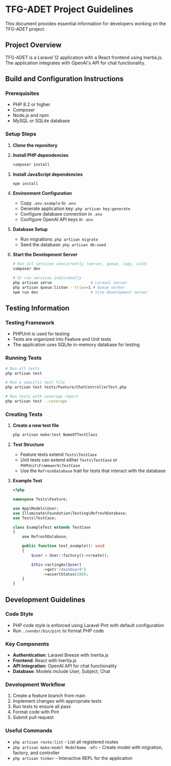 # TFG-ADET Project Guidelines

This document provides essential information for developers working on the TFG-ADET project.

## Project Overview

TFG-ADET is a Laravel 12 application with a React frontend using Inertia.js. The application integrates with OpenAI's API for chat functionality.

## Build and Configuration Instructions

### Prerequisites
- PHP 8.2 or higher
- Composer
- Node.js and npm
- MySQL or SQLite database

### Setup Steps

1. **Clone the repository**

2. **Install PHP dependencies**
   ```bash
   composer install
   ```

3. **Install JavaScript dependencies**
   ```bash
   npm install
   ```

4. **Environment Configuration**
   - Copy `.env.example` to `.env`
   - Generate application key: `php artisan key:generate`
   - Configure database connection in `.env`
   - Configure OpenAI API keys in `.env`

5. **Database Setup**
   - Run migrations: `php artisan migrate`
   - Seed the database: `php artisan db:seed`

6. **Start the Development Server**
   ```bash
   # Run all services concurrently (server, queue, logs, vite)
   composer dev

   # Or run services individually
   php artisan serve                 # Laravel server
   php artisan queue:listen --tries=1 # Queue worker
   npm run dev                       # Vite development server
   ```

## Testing Information

### Testing Framework
- PHPUnit is used for testing
- Tests are organized into Feature and Unit tests
- The application uses SQLite in-memory database for testing

### Running Tests

```bash
# Run all tests
php artisan test

# Run a specific test file
php artisan test tests/Feature/ChatControllerTest.php

# Run tests with coverage report
php artisan test --coverage
```

### Creating Tests

1. **Create a new test file**
   ```bash
   php artisan make:test NameOfTestClass
   ```

2. **Test Structure**
   - Feature tests extend `Tests\TestCase`
   - Unit tests can extend either `Tests\TestCase` or `PHPUnit\Framework\TestCase`
   - Use the `RefreshDatabase` trait for tests that interact with the database

3. **Example Test**
   ```php
   <?php

   namespace Tests\Feature;

   use App\Models\User;
   use Illuminate\Foundation\Testing\RefreshDatabase;
   use Tests\TestCase;

   class ExampleTest extends TestCase
   {
       use RefreshDatabase;

       public function test_example(): void
       {
           $user = User::factory()->create();

           $this->actingAs($user)
                ->get('/dashboard')
                ->assertStatus(200);
       }
   }
   ```

## Development Guidelines

### Code Style
- PHP code style is enforced using Laravel Pint with default configuration
- Run `./vendor/bin/pint` to format PHP code

### Key Components
- **Authentication**: Laravel Breeze with Inertia.js
- **Frontend**: React with Inertia.js
- **API Integration**: OpenAI API for chat functionality
- **Database**: Models include User, Subject, Chat

### Development Workflow
1. Create a feature branch from main
2. Implement changes with appropriate tests
3. Run tests to ensure all pass
4. Format code with Pint
5. Submit pull request

### Useful Commands
- `php artisan route:list` - List all registered routes
- `php artisan make:model ModelName -mfc` - Create model with migration, factory, and controller
- `php artisan tinker` - Interactive REPL for the application
